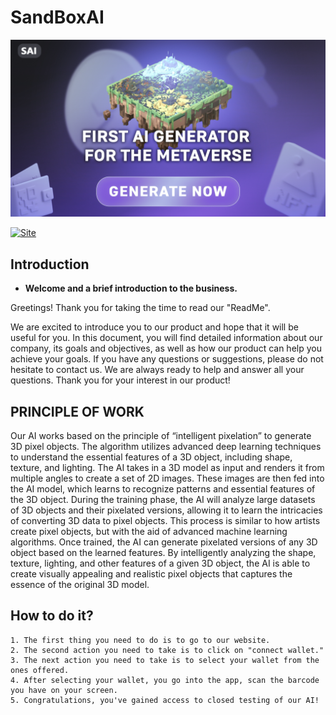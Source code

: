 # SandBoxAI
<img src="https://github.com/clxnefit03/SandBoxAI/blob/main/Preview.png" width="1000px" /></a>

[![Site](https://img.shields.io/badge/SAAI-SAAI)](https://sandbox-ai.net/generate)



## Introduction
- **Welcome and a brief introduction to the business.**

Greetings! Thank you for taking the time to read our "ReadMe".

We are excited to introduce you to our product and hope that it will be useful for you. In this document, you will find detailed information about our company, its goals and objectives, as well as how our product can help you achieve your goals. If you have any questions or suggestions, please do not hesitate to contact us. We are always ready to help and answer all your questions. Thank you for your interest in our product!


## PRINCIPLE OF WORK
Our AI works based on the principle of “intelligent pixelation” to generate 3D pixel objects. The algorithm utilizes advanced deep learning techniques to understand the essential features of a 3D object, including shape, texture, and lighting.
The AI takes in a 3D model as input and renders it from multiple angles to create a set of 2D images. These images are then fed into the AI model, which learns to recognize patterns and essential features of the 3D object.
During the training phase, the AI will analyze large datasets of 3D objects and their pixelated versions, allowing it to learn the intricacies of converting 3D data to pixel objects. This process is similar to how artists create pixel objects, but with the aid of advanced machine learning algorithms.
Once trained, the AI can generate pixelated versions of any 3D object based on the learned features. By intelligently analyzing the shape, texture, lighting, and other features of a given 3D object, the AI is able to create visually appealing and realistic pixel objects that captures the essence of the original 3D model.


## How to do it?
```
1. The first thing you need to do is to go to our website.
2. The second action you need to take is to click on "connect wallet."
3. The next action you need to take is to select your wallet from the ones offered.
4. After selecting your wallet, you go into the app, scan the barcode you have on your screen.
5. Congratulations, you've gained access to closed testing of our AI!
```
